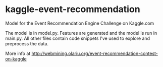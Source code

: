 kaggle-event-recommendation
===========================

Model for the Event Recommendation Engine Challenge on Kaggle.com

The model is in model.py.
Features are generated and the model is run in main.py.
All other files contain code snippets I've used to explore and preprocess the data.

More info at http://webmining.olariu.org/event-recommendation-contest-on-kaggle
